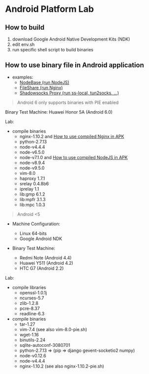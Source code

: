# Android Platform Lab

## How to build

1. download Google Android Native Development Kits (NDK)
3. edit env.sh
4. run specific shell script to build binaries

## How to use binary file in Android application

- examples:
   - [NodeBase (run NodeJS)](https://github.com/dna2github/nodeBase)
   - [FileShare (run Nginx)](https://github.com/dna2github/dna2mtgol/blob/master/fileShare)
   - [Shadowsocks Proxy (run ss-local, tun2socks, ...)](https://github.com/shadowsocks/shadowsocks-android)

> Android 6 only supports binaries with PIE enabled

Binary Test Machine:
  Huawei Honor 5A (Android 6.0)

Lab:
- compile binaries
    - nginx-1.10.2 and [How to use compiled Nginx in APK](https://github.com/dna2github/dna2mtgol/tree/master/fileShare)
    - python-2.7.13
    - node-v4.4.4
    - node-v6.5.0
    - node-v7.1.0 and [How to use compiled NodeJS in APK](https://github.com/dna2github/nodeBase)
    - node-v8.9.4
    - node-v9.5.0
    - vim-8.0
    - haproxy 1.7.1
    - srelay 0.4.8b6
    - iprelay 1.1
    - lib:gmp 6.1.2
    - lib:mpfr 3.1.3
    - lib:mpc 1.0.3

> Android &lt;5

- Machine Configuration:
  - Linux 64-bits
  - Google Android NDK

- Binary Test Machine:
  - Redmi Note (Android 4.4)
  - Huawei Y511 (Android 4.2)
  - HTC G7 (Android 2.2)

Lab:
- compile libraries
    - openssl-1.0.1j
    - ncurses-5.7
    - zlib-1.2.8
    - pcre-8.37
    - readline-6.3
- compile binaries
    - tar-1.27
    - vim-7.4 (see also vim-8.0-pie.sh)
    - wget-1.16
    - binutils-2.24
    - sqlite-autoconf-3080701
    - python-2.7.13 => (pip => django gevent-socketio2 numpy)
    - node-v0.12.6
    - node-v4.4.4
    - nginx-1.10.2 (see also nginx-1.10.2-pie.sh)

